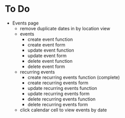 # To Do

- Events page
  - remove duplicate dates in by location view
  - events
    - create event function
    - create event form
    - update event function
    - update event form
    - delete event function
    - delete event form
  - recurring events
    - create recurring events function (complete)
    - create recurring events form
    - update recurring events function
    - update recurring events form
    - delete recurring events function
    - delete recurring events form
  - click calendar cell to view events by date
